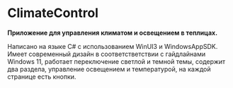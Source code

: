 # ClimateControl
**Приложение для управления климатом и освещением в теплицах.**

Написано на языке C# с использованием WinUI3 и WindowsAppSDK. Имеет современный дизайн в соответстветствии с гайдлайнами Windows 11, работает переключение светлой и темной темы, содержит два раздела, управление освещением и температурой, на каждой странице есть кнопки.

